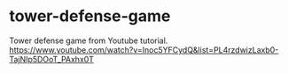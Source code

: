 # tower-defense-game
Tower defense game from Youtube tutorial.
https://www.youtube.com/watch?v=Inoc5YFCydQ&list=PL4rzdwizLaxb0-TajNIp5DOoT_PAxhx0T
